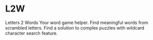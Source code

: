 # L2W

Letters 2 Words
Your word game helper. Find meaningful words from scrambled letters.
Find a solution to complex puzzles with wildcard character search feature.